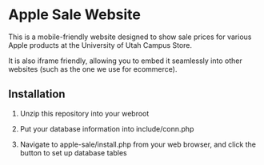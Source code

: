 # Apple Sale Website
This is a mobile-friendly website designed to show sale prices for various Apple products at the University of Utah Campus Store.

It is also iframe friendly, allowing you to embed it seamlessly into other websites (such as the one we use for ecommerce).

## Installation
1. Unzip this repository into your webroot

2. Put your database information into include/conn.php

3. Navigate to apple-sale/install.php from your web browser, and click the button to set up database tables
